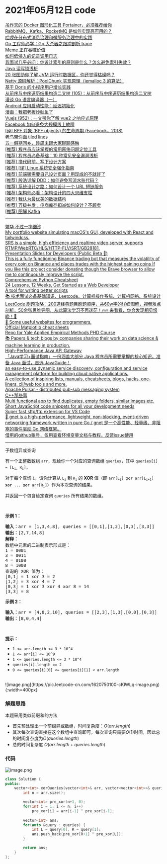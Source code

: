 # 2021年05月12日 code
<a href="https://toutiao.io/k/ca8fe6d">吊炸天的 Docker 图形化工具 Portainer，必须推荐给你</a><br /><a href="https://toutiao.io/k/2tnj5np">RabbitMQ、Kafka、RocketMQ 是如何实现高可用的？</a><br /><a href="https://toutiao.io/k/k1o0w99">哈啰在分布式消息治理和微服务治理中的实践</a><br /><a href="https://toutiao.io/k/uku37tq">Go 工程师必学：Go 大杀器之跟踪剖析 trace</a><br /><a href="https://toutiao.io/k/vjxri3d">Meme 正在吞噬价值</a><br /><a href="https://toutiao.io/k/fqomx6r">如何低侵入的记录调用日志</a><br /><a href="https://toutiao.io/k/09d6esg">我面试几乎必问：你设计索引的原则是什么？怎么避免索引失效？</a><br /><a href="https://toutiao.io/k/nt0g8q1">Java 读写锁浅析</a><br /><a href="https://toutiao.io/k/ejpxgkx">20 张图助你了解 JVM 运行时数据区，你还觉得枯燥吗？</a><br /><a href="https://toutiao.io/k/ghgtr19">Netty 源码解析：PoolChunk 实现原理（jemalloc 3 的算法）</a><br /><a href="https://toutiao.io/k/v8fdyfj">基于 Doris 的小程序用户增长实践</a><br /><a href="https://toutiao.io/k/njtlp3c">从前序与中序遍历结果构造二叉树 (105)：从前序与中序遍历结果构造二叉树</a><br /><a href="https://toutiao.io/k/rct7tyu">漫谈 Go 语言编译器（一）</a><br /><a href="https://toutiao.io/k/conw8v4">Android 应用启动性能：延迟初始化</a><br /><a href="https://toutiao.io/k/qt10p5m">漫画：我把老板炒鱿鱼了</a><br /><a href="https://toutiao.io/k/09282ve">Vuejs (952)：一文带你了解 vue2 之响应式原理</a><br /><a href="https://toutiao.io/k/8hqvwwm">Facebook 如何避免大规模线上故障</a><br /><a href="https://toutiao.io/k/5bcofnf">[译] BPF 对象 (BPF objects) 的生命周期 (Facebook，2018)</a><br /><a href="https://toutiao.io/k/4ldst8r">老鸟带你画 tiled lines</a><br /><a href="https://toutiao.io/k/1id2lzp">五一假期回乡，趁周末跟大家聊聊感触</a><br /><a href="https://toutiao.io/k/upefap5">[推荐] 程序员应该掌握的常用网络问题定位工具</a><br /><a href="https://toutiao.io/k/7v2gnx6">[推荐] 程序员必备基础：10 种常见安全漏洞浅析</a><br /><a href="https://toutiao.io/k/xdsox3x">[推荐] 撸代码前，写下设计方案</a><br /><a href="https://toutiao.io/k/4fpatsr">[推荐] [译] Linux 系统安全强化指南</a><br /><a href="https://toutiao.io/k/a5s1rfh">[推荐] 前端哪需要自己设计页面？用现成的不就好了</a><br /><a href="https://toutiao.io/k/iwkig90">[推荐] 殷浩详解 DDD：如何避免写流水账代码？</a><br /><a href="https://toutiao.io/k/6mzds1m">[推荐] 系统设计之路：如何设计一个 URL 短链服务</a><br /><a href="https://toutiao.io/k/ss8h91v">[推荐] 架构师必看：架构设计的四大思维支柱</a><br /><a href="https://toutiao.io/k/nkx9rki">[推荐] 我认为最优美的数据结构</a><br /><a href="https://toutiao.io/k/1nwsx5k">[推荐] 万级并发：电商库存扣减如何设计？不超卖</a><br /><a href="https://toutiao.io/k/lvyzxo8">[推荐] 图解 Kafka</a><br /><hr /><a href="https://github.com/monk-coder/dust">繁华 不过一掬细沙</a><br /><a href="https://github.com/Renovamen/playground-macos">My portfolio website simulating macOS's GUI, developed with React and tailwindcss.</a><br /><a href="https://github.com/ossrs/srs">SRS is a simple, high efficiency and realtime video server, supports RTMP/WebRTC/HLS/HTTP-FLV/SRT/GB28181.</a><br /><a href="https://github.com/slidevjs/slidev">Presentation Slides for Developers (Public Beta 🎉)</a><br /><a href="https://github.com/CyberPunkMetalHead/Binance-volatility-trading-bot">This is a fully functioning Binance trading bot that measures the volatility of every coin on Binance and places trades with the highest gaining coins If you like this project consider donating though the Brave browser to allow me to continuously improve the script.</a><br /><a href="https://github.com/gto76/python-cheatsheet">Comprehensive Python Cheatsheet</a><br /><a href="https://github.com/microsoft/Web-Dev-For-Beginners">24 Lessons, 12 Weeks, Get Started as a Web Developer</a><br /><a href="https://github.com/google/zx">A tool for writing better scripts</a><br /><a href="https://github.com/CyC2018/CS-Notes">📚 技术面试必备基础知识、Leetcode、计算机操作系统、计算机网络、系统设计</a><br /><a href="https://github.com/youngyangyang04/leetcode-master">LeetCode 刷题攻略：200道经典题目刷题顺序，共60w字的详细图解，视频难点剖析，50余张思维导图，从此算法学习不再迷茫！🔥🔥 来看看，你会发现相见恨晚！🚀</a><br /><a href="https://github.com/sdmg15/Best-websites-a-programmer-should-visit">🔗 Some useful websites for programmers.</a><br /><a href="https://github.com/login?return_to=%2Fmatplotlib%2Fcheatsheets">Official Matplotlib cheat sheets</a><br /><a href="https://github.com/paulgp/applied-methods-phd">Repo for Yale Applied Empirical Methods PHD Course</a><br /><a href="https://github.com/eugeneyan/applied-ml">📚 Papers & tech blogs by companies sharing their work on data science & machine learning in production.</a><br /><a href="https://github.com/dromara/shenyu">High-Performance Java API Gateway</a><br /><a href="https://github.com/Snailclimb/JavaGuide">「Java学习+面试指南」一份涵盖大部分 Java 程序员所需要掌握的核心知识。准备 Java 面试，首选 JavaGuide！</a><br /><a href="https://github.com/alibaba/nacos">an easy-to-use dynamic service discovery, configuration and service management platform for building cloud native applications.</a><br /><a href="https://github.com/trimstray/the-book-of-secret-knowledge">A collection of inspiring lists, manuals, cheatsheets, blogs, hacks, one-liners, cli/web tools and more.</a><br /><a href="https://github.com/apache/pulsar">Apache Pulsar - distributed pub-sub messaging system</a><br /><a href="https://github.com/Light-City/CPlusPlusThings">C++那些事</a><br /><a href="https://github.com/login?return_to=%2Fqarmin%2Fczkawka">Multi functional app to find duplicates, empty folders, similar images etc.</a><br /><a href="https://github.com/30-seconds/30-seconds-of-code">Short JavaScript code snippets for all your development needs</a><br /><a href="https://github.com/liximomo/vscode-sftp">Super fast sftp/ftp extension for VS Code</a><br /><a href="https://github.com/panjf2000/gnet">🚀 gnet is a high-performance, lightweight, non-blocking, event-driven networking framework written in pure Go./ gnet 是一个高性能、轻量级、非阻塞的事件驱动 Go 网络框架。</a><br /><a href="https://github.com/wisz2021/jd_docker">借用的github账号，仅用查看环境变量文档与教程，反馈issue使用</a><br /><hr />子数组异或查询<br /><p>有一个正整数数组&nbsp;<code>arr</code>，现给你一个对应的查询数组&nbsp;<code>queries</code>，其中&nbsp;<code>queries[i] = [L<sub>i,&nbsp;</sub>R<sub>i</sub>]</code>。</p>

<p>对于每个查询&nbsp;<code>i</code>，请你计算从&nbsp;<code>L<sub>i</sub></code>&nbsp;到&nbsp;<code>R<sub>i</sub></code>&nbsp;的&nbsp;<strong>XOR</strong>&nbsp;值（即&nbsp;<code>arr[L<sub>i</sub>] <strong>xor</strong> arr[L<sub>i+1</sub>] <strong>xor</strong> ... <strong>xor</strong> arr[R<sub>i</sub>]</code>）作为本次查询的结果。</p>

<p>并返回一个包含给定查询&nbsp;<code>queries</code>&nbsp;所有结果的数组。</p>

<p>&nbsp;</p>

<p><strong>示例 1：</strong></p>

<pre><strong>输入：</strong>arr = [1,3,4,8], queries = [[0,1],[1,2],[0,3],[3,3]]
<strong>输出：</strong>[2,7,14,8] 
<strong>解释：</strong>
数组中元素的二进制表示形式是：
1 = 0001 
3 = 0011 
4 = 0100 
8 = 1000 
查询的 XOR 值为：
[0,1] = 1 xor 3 = 2 
[1,2] = 3 xor 4 = 7 
[0,3] = 1 xor 3 xor 4 xor 8 = 14 
[3,3] = 8
</pre>

<p><strong>示例 2：</strong></p>

<pre><strong>输入：</strong>arr = [4,8,2,10], queries = [[2,3],[1,3],[0,0],[0,3]]
<strong>输出：</strong>[8,0,4,4]
</pre>

<p>&nbsp;</p>

<p><strong>提示：</strong></p>

<ul>
	<li><code>1 &lt;= arr.length &lt;= 3 *&nbsp;10^4</code></li>
	<li><code>1 &lt;= arr[i] &lt;= 10^9</code></li>
	<li><code>1 &lt;= queries.length &lt;= 3 * 10^4</code></li>
	<li><code>queries[i].length == 2</code></li>
	<li><code>0 &lt;= queries[i][0] &lt;= queries[i][1] &lt; arr.length</code></li>
</ul>
<br />![image.png](https://pic.leetcode-cn.com/1620750100-cKlWLq-image.png){:width=400px}


### 解题思路
本题采用类似前缀和的方法
- 首先预处理出一个前缀异或数组，时间复杂度：$O(arr.length)$
- 其次每次查询直接在这个数组中查询即可，每次查询只需要$O(1)$时间，因此总的时间复杂度为$O(queries.length)$
- 总的时间复杂度 $O(arr.length + queries.length)$

### 代码
![image.png](https://pic.leetcode-cn.com/1620749074-tfRdNH-image.png)

```cpp
class Solution {
public:
    vector<int> xorQueries(vector<int>& arr, vector<vector<int>>& queries) {
        int n = arr.size();

        vector<int> pre_xor(n+1, 0);
        for(int i = 1; i <= n; i++)
            pre_xor[i] = arr[i-1] ^ pre_xor[i-1];
        
        vector<int> ans;
        for(auto &query : queries) {
            int L = query[0], R = query[1];
            ans.push_back(pre_xor[R+1] ^ pre_xor[L]);
        }

        return ans;
    }
};
```